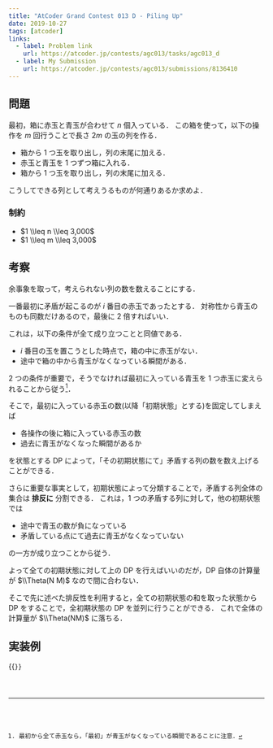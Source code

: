 ```yaml
---
title: "AtCoder Grand Contest 013 D - Piling Up"
date: 2019-10-27
tags: [atcoder]
links:
  - label: Problem link
    url: https://atcoder.jp/contests/agc013/tasks/agc013_d
  - label: My Submission
    url: https://atcoder.jp/contests/agc013/submissions/8136410
---
```


## 問題

最初，箱に赤玉と青玉が合わせて $n$ 個入っている．
この箱を使って，以下の操作を $m$ 回行うことで長さ $2m$ の玉の列を作る．

- 箱から 1 つ玉を取り出し，列の末尾に加える．
- 赤玉と青玉を 1 つずつ箱に入れる．
- 箱から 1 つ玉を取り出し，列の末尾に加える．

こうしてできる列として考えうるものが何通りあるか求めよ．

### 制約

- $1 \\leq n \\leq 3,000$
- $1 \\leq m \\leq 3,000$

## 考察

余事象を取って，考えられない列の数を数えることにする．

一番最初に矛盾が起こるのが $i$ 番目の赤玉であったとする．
対称性から青玉のものも同数だけあるので，最後に 2 倍すればいい．

これは，以下の条件が全て成り立つことと同値である．

- $i$ 番目の玉を置こうとした時点で，箱の中に赤玉がない．
- 途中で箱の中から青玉がなくなっている瞬間がある．

2 つの条件が重要で，そうでなければ最初に入っている青玉を 1 つ赤玉に変えられることから従う[^1]．

[^1]: 最初から全て赤玉なら，「最初」が青玉がなくなっている瞬間であることに注意．

そこで，最初に入っている赤玉の数(以降「初期状態」とする)を固定してしまえば

- 各操作の後に箱に入っている赤玉の数
- 過去に青玉がなくなった瞬間があるか

を状態とする DP によって，「その初期状態にて」矛盾する列の数を数え上げることができる．

さらに重要な事実として，初期状態によって分類することで，矛盾する列全体の集合は **排反に** 分割できる．
これは，1 つの矛盾する列に対して，他の初期状態では

- 途中で青玉の数が負になっている
- 矛盾している点にて過去に青玉がなくなっていない

の一方が成り立つことから従う．

よって全ての初期状態に対して上の DP を行えばいいのだが，DP 自体の計算量が $\\Theta(N M)$ なので間に合わない．

そこで先に述べた排反性を利用すると，全ての初期状態の和を取った状態から DP をすることで，全初期状態の DP を並列に行うことができる．
これで全体の計算量が $\\Theta(NM)$ に落ちる．

## 実装例

{{<code file="0.cpp" language="cpp">}}
